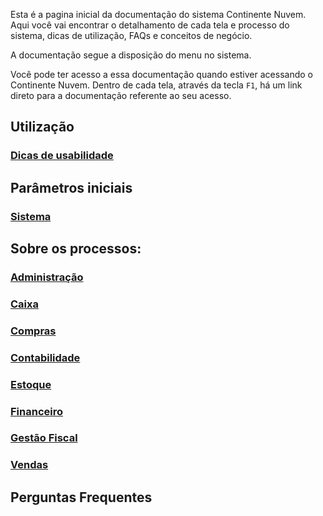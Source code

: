 Esta é a pagina inicial da documentação do sistema Continente Nuvem. Aqui você vai encontrar o detalhamento de cada tela e processo do sistema,  dicas de utilização, FAQs e conceitos de negócio. 

A documentação segue a disposição do menu no sistema.

Você pode ter acesso a essa documentação quando estiver acessando o Continente Nuvem. Dentro de cada tela, através da tecla `F1`, há um link direto para a documentação referente ao seu acesso.



## Utilização

### [Dicas de usabilidade](dicas.md)

## Parâmetros iniciais

### [Sistema](sistema.md)



## Sobre os processos:

### [Administração](administracao.md)

### [Caixa](caixa.md)

### [Compras](compras.md)

### [Contabilidade](contabilidade.md)

### [Estoque](estoque.md)

### [Financeiro](financeiro.md)

### [Gestão Fiscal](gestao_fiscal.md)

### [Vendas](vendas.md)



## Perguntas Frequentes

